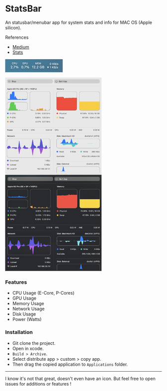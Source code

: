 # StatsBar

An statusbar/menubar app for system stats and info for MAC OS (Apple silicon).

References
 - [Medium](https://medium.com/@vladkens/how-to-get-macos-power-metrics-with-rust-d42b0ad53967)
 - [Stats](https://github.com/exelban/stats)

<img src="img/stats-bar.png" width="185" height="42" />

<img src="img/stats-light.png" width="310" height="310" /> <img src="img/stats-dark.png" width="310" height="310" />

### Features

- CPU Usage (E-Core, P-Cores)
- GPU Usage
- Memory Usage
- Network Usage
- Disk Usage
- Power (Watts)

### Installation

- Git clone the project.
- Open in xcode.
- `Build > Archive`.
- Select distribute app > custom > copy app.
- Then drag the copied application to `Applications` folder.

-----

I know it's not that great, doesn't even have an icon. But feel free to open issues for additions or features !
